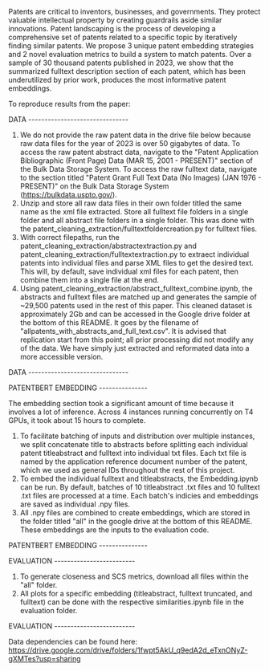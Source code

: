 Patents are critical to inventors, businesses, and governments. They protect valuable intellectual property by creating guardrails aside similar innovations. Patent landscaping is the process of developing a comprehensive set of patents related to a specific topic by iteratively finding similar patents. We propose 3 unique patent embedding strategies and 2 novel evaluation metrics to build a system to match patents. Over a sample of 30 thousand patents published in 2023, we show that the summarized fulltext description section of each patent, which has been underutilized by prior work, produces the most informative patent embeddings. 

To reproduce results from the paper:

DATA ------------------------------- 
1. We do not provide the raw patent data in the drive file below because raw data files for the year of 2023 is over 50 gigabytes of data. To access the raw patent abstract data, navigate to the "Patent Application Bibliographic (Front Page) Data (MAR 15, 2001 - PRESENT)" section of the Bulk Data Storage System. To access the raw fulltext data, navigate to the section titled "Patent Grant Full Text Data (No Images) (JAN 1976 - PRESENT)" on the Bulk Data Storage System (https://bulkdata.uspto.gov/).
2. Unzip and store all raw data files in their own folder titled the same name as the xml file extracted. Store all fulltext file folders in a single folder and all abstract file folders in a single folder. This was done with the patent_cleaning_extraction/fulltextfoldercreation.py for fulltext files.
3. With correct filepaths, run the patent_cleaning_extraction/abstractextraction.py and patent_cleaning_extraction/fulltextextraction.py to extraect individual patents into individual files and parse XML files to get the desired text. This will, by default, save individual xml files for each patent, then combine them into a single file at the end.
4. Using patent_cleaning_extraction/abstract_fulltext_combine.ipynb, the abstracts and fulltext files are matched up and generates the sample of ~29,500 patents used in the rest of this paper. This cleaned dataset is approximately 2Gb and can be accessed in the Google drive folder at the bottom of this README. It goes by the filename of "allpatents_with_abstracts_and_full_text.csv". It is advised that replication start from this point; all prior processing did not modify any of the data. We have simply just extracted and reformated data into a more accessible version.

DATA -------------------------------


PATENTBERT EMBEDDING ---------------

The embedding section took a significant amount of time because it involves a lot of inference. Across 4 instances running concurrently on T4 GPUs, it took about 15 hours to complete. 

1. To facilitate batching of inputs and distribution over multiple instances, we split concatenate title to abstracts before splitting each individual patent titleabstract and fulltext into individual txt files. Each txt file is named by the application reference document number of the patent, which we used as general IDs throughout the rest of this project.
2. To embed the individual fulltext and titleabstracts, the Embedding.ipynb can be run. By default, batches of 10 titleabstract .txt files and 10 fulltext .txt files are processed at a time. Each batch's indicies and embeddings are saved as individual .npy files.
3. All .npy files are combined to create embeddings, which are stored in the folder titled "all" in the google drive at the bottom of this README. These embeddings are the inputs to the evaluation code.

PATENTBERT EMBEDDING ---------------

EVALUATION -------------------------
1. To generate closeness and SCS metrics, download all files within the "all" folder.
2. All plots for a specific embedding (titleabstract, fulltext truncated, and fulltext) can be done with the respective similarities.ipynb file in the evaluation folder.
   
EVALUATION -------------------------

Data dependencies can be found here: https://drive.google.com/drive/folders/1fwpt5AkU_q9edA2d_eTxnONyZ-gXMTes?usp=sharing
